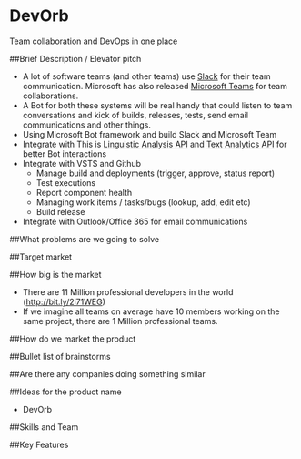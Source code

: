 # DevOrb
Team collaboration and DevOps in one place

##Brief Description / Elevator pitch
* A lot of software teams (and other teams) use [Slack](https://slack.com/) for their team communication. Microsoft has also released [Microsoft Teams](https://products.office.com/en-us/microsoft-teams/group-chat-software) for team collaborations. 
* A Bot for both these systems will be real handy that could listen to team conversations and kick of builds, releases, tests, send email communications and other things. 
* Using Microsoft Bot framework and build Slack and Microsoft Team  
* Integrate with This is [Linguistic Analysis API](https://www.microsoft.com/cognitive-services/en-us/linguistic-analysis-api) and [Text Analytics API](https://www.microsoft.com/cognitive-services/en-us/text-analytics-api) for better Bot interactions 
* Integrate with VSTS and Github 
  * Manage build and deployments (trigger, approve, status report)  
  * Test executions 
  * Report component health 
  * Managing work items / tasks/bugs (lookup, add, edit etc) 
  * Build release 
* Integrate with Outlook/Office 365 for email communications 

##What problems are we going to solve 

##Target market 

##How big is the market 
* There are 11 Million professional developers in the world (http://bit.ly/2i71WEG) 
* If we imagine all teams on average have 10 members working on the same project, there are 1 Million professional teams. 
 
 
##How do we market the product 

##Bullet list of brainstorms 

##Are there any companies doing something similar 

##Ideas for the product name  
* DevOrb

##Skills and Team

##Key Features

